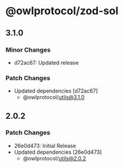 # @owlprotocol/zod-sol

## 3.1.0

### Minor Changes

-   d72ac67: Updated release

### Patch Changes

-   Updated dependencies [d72ac67]
    -   @owlprotocol/utils@3.1.0

## 2.0.2

### Patch Changes

-   26e0d473: Initial Release
-   Updated dependencies [26e0d473]
    -   @owlprotocol/utils@2.0.2
